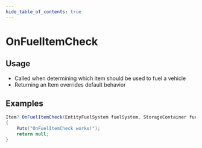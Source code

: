 ```yaml
---
hide_table_of_contents: true
---
```


# OnFuelItemCheck

## Usage

* Called when determining which item should be used to fuel a vehicle
* Returning an Item overrides default behavior

## Examples

```csharp title=""
Item? OnFuelItemCheck(EntityFuelSystem fuelSystem, StorageContainer fuelContainer)
{
    Puts("OnFuelItemCheck works!");
    return null;
}
```
